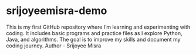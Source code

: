 # srijoyeemisra-demo
This is my first GitHub repository where I’m learning and experimenting with coding.   It includes basic programs and practice files as I explore Python, Java, and algorithms.   The goal is to improve my skills and document my coding journey.
Author - Srijoyee Misra
